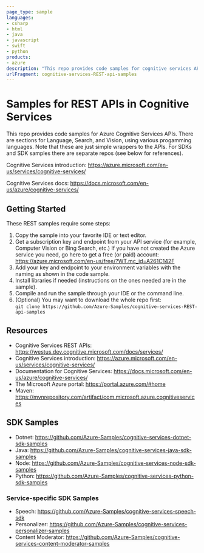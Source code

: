 ```yaml
---
page_type: sample
languages:
- csharp
- html
- java
- javascript
- swift
- python
products:
- azure
description: "This repo provides code samples for cognitive services APIs."
urlFragment: cognitive-services-REST-api-samples
---
```


# Samples for REST APIs in Cognitive Services

This repo provides code samples for Azure Cognitive Services APIs. There are sections for Language, Search, and Vision, using various progamming languages. Note that these are just simple wrappers to the APIs. For SDKs and SDK samples there are separate repos (see below for references). 

Cognitive Services introduction: https://azure.microsoft.com/en-us/services/cognitive-services/

Cognitive Services docs: https://docs.microsoft.com/en-us/azure/cognitive-services/

## Getting Started

These REST samples require some steps:
  1. Copy the sample into your favorite IDE or text editor.
  1. Get a subscription key and endpoint from your API service (for example, Computer Vision or Bing Search, etc.) If you have not created the Azure service you need, go here to get a free (or paid) account: https://azure.microsoft.com/en-us/free/?WT.mc_id=A261C142F
  1. Add your key and endpoint to your environment variables with the naming as shown in the code sample.
  1. Install libraries if needed (instructions on the ones needed are in the sample).
  1. Compile and run the sample through your IDE or the command line.
  1. (Optional) You may want to download the whole repo first: <br>
      `git clone https://github.com/Azure-Samples/cognitive-services-REST-api-samples`

## Resources

- Cognitive Services REST APIs: https://westus.dev.cognitive.microsoft.com/docs/services/
- Cognitive Services introduction: https://azure.microsoft.com/en-us/services/cognitive-services/
- Documentation for Cognitive Services: https://docs.microsoft.com/en-us/azure/cognitive-services/
- The Microsoft Azure portal: https://portal.azure.com/#home
- Maven: https://mvnrepository.com/artifact/com.microsoft.azure.cognitiveservices

## SDK Samples

- Dotnet: https://github.com/Azure-Samples/cognitive-services-dotnet-sdk-samples
- Java: https://github.com/Azure-Samples/cognitive-services-java-sdk-samples
- Node: https://github.com/Azure-Samples/cognitive-services-node-sdk-samples
- Python: https://github.com/Azure-Samples/cognitive-services-python-sdk-samples

### Service-specific SDK Samples

- Speech: https://github.com/Azure-Samples/cognitive-services-speech-sdk
- Personalizer: https://github.com/Azure-Samples/cognitive-services-personalizer-samples
- Content Moderator: https://github.com/Azure-Samples/cognitive-services-content-moderator-samples

